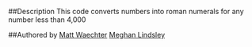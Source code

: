 ##Description
This code converts numbers into roman numerals for any number less than 4,000

##Authored by
[Matt Waechter](https://github/mttwchtr/)
[Meghan Lindsley](https://github/pdxmeghan/)
